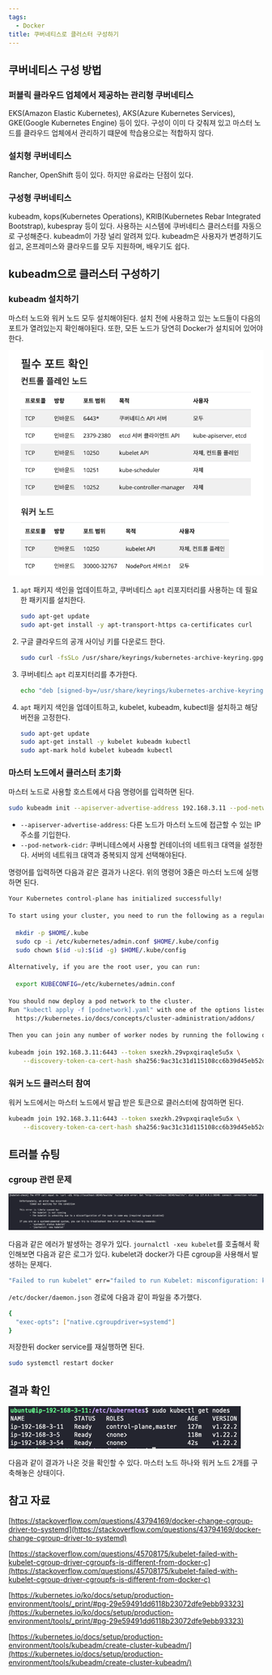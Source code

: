 ```yaml
---
tags:
  - Docker
title: 쿠버네티스로 클러스터 구성하기
---
```



## 쿠버네티스 구성 방법

### 퍼블릭 클라우드 업체에서 제공하는 관리형 쿠버네티스

EKS(Amazon Elastic Kubernetes), AKS(Azure Kubernetes Services), GKE(Google Kubernetes Engine) 등이 있다. 구성이 이미 다 갖춰져 있고 마스터 노드를 클라우드 업체에서 관리하기 떄문에 학습용으로는 적합하지 않다.

### 설치형 쿠버네티스

Rancher, OpenShift 등이 있다. 하지만 유료라는 단점이 있다.

### 구성형 쿠버네티스

kubeadm, kops(Kubernetes Operations), KRIB(Kubernetes Rebar Integrated Bootstrap), kubespray 등이 있다. 사용하는 시스템에 쿠버네티스 클러스터를 자동으로 구성해준다. kubeadm이 가장 널리 알려져 있다. kubeadm은 사용자가 변경하기도 쉽고, 온프레미스와 클라우드를 모두 지원하며, 배우기도 쉽다.

## kubeadm으로 클러스터 구성하기

### kubeadm 설치하기

마스터 노드와 워커 노드 모두 설치해야된다. 설치 전에 사용하고 있는 노드들이 다음의 포트가 열려있는지 확인해야된다. 또한, 모든 노드가 당연히 Docker가 설치되어 있어야한다.

![Untitled](assets/Untitled-4545173.png)

1. `apt` 패키지 색인을 업데이트하고, 쿠버네티스 `apt` 리포지터리를 사용하는 데 필요한 패키지를 설치한다.

    ```bash
    sudo apt-get update
    sudo apt-get install -y apt-transport-https ca-certificates curl
    ```

2. 구글 클라우드의 공개 사이닝 키를 다운로드 한다.

    ```bash
    sudo curl -fsSLo /usr/share/keyrings/kubernetes-archive-keyring.gpg https://packages.cloud.google.com/apt/doc/apt-key.gpg
    ```

3. 쿠버네티스 `apt` 리포지터리를 추가한다.

    ```bash
    echo "deb [signed-by=/usr/share/keyrings/kubernetes-archive-keyring.gpg] https://apt.kubernetes.io/ kubernetes-xenial main" | sudo tee /etc/apt/sources.list.d/kubernetes.list
    ```

4. `apt` 패키지 색인을 업데이트하고, kubelet, kubeadm, kubectl을 설치하고 해당 버전을 고정한다.

    ```bash
    sudo apt-get update
    sudo apt-get install -y kubelet kubeadm kubectl
    sudo apt-mark hold kubelet kubeadm kubectl
    ```

### 마스터 노드에서 클러스터 초기화

마스터 노드로 사용할 호스트에서 다음 명령어를 입력하면 된다.

```bash
sudo kubeadm init --apiserver-advertise-address 192.168.3.11 --pod-network-cidr=172.168.0.0/16
```

- `--apiserver-advertise-address`: 다른 노드가 마스터 노드에 접근할 수 있는 IP 주소를 기입한다.
- `--pod-network-cidr`: 쿠버니테스에서 사용할 컨테이너의 네트워크 대역을 설정한다. 서버의 네트워크 대역과 중복되지 않게 선택해야된다.

명령어를 입력하면 다음과 같은 결과가 나온다. 위의 명령어 3줄은 마스터 노드에 실행하면 된다.

```bash
Your Kubernetes control-plane has initialized successfully!

To start using your cluster, you need to run the following as a regular user:

  mkdir -p $HOME/.kube
  sudo cp -i /etc/kubernetes/admin.conf $HOME/.kube/config
  sudo chown $(id -u):$(id -g) $HOME/.kube/config

Alternatively, if you are the root user, you can run:

  export KUBECONFIG=/etc/kubernetes/admin.conf

You should now deploy a pod network to the cluster.
Run "kubectl apply -f [podnetwork].yaml" with one of the options listed at:
  https://kubernetes.io/docs/concepts/cluster-administration/addons/

Then you can join any number of worker nodes by running the following on each as root:

kubeadm join 192.168.3.11:6443 --token sxezkh.29vpxqiraqle5u5x \
	--discovery-token-ca-cert-hash sha256:9ac31c31d115108cc6b39d45eb52d7f2ab650b9632428814cb82857b4b93938a
```

### 워커 노드 클러스터 참여

워커 노드에서는 마스터 노드에서 발급 받은 토큰으로 클러스터에 참여하면 된다.

```bash
kubeadm join 192.168.3.11:6443 --token sxezkh.29vpxqiraqle5u5x \
	--discovery-token-ca-cert-hash sha256:9ac31c31d115108cc6b39d45eb52d7f2ab650b9632428814cb82857b4b93938a
```

## 트러블 슈팅

### cgroup 관련 문제

![Untitled](assets/Untitled%201-4545186.png)

다음과 같은 에러가 발생하는 경우가 있다. `journalctl -xeu kubelet`를 호출해서 확인해보면 다음과 같은 로그가 있다. kubelet과 docker가 다른 cgroup을 사용해서 발생하는 문제다.

```bash
"Failed to run kubelet" err="failed to run Kubelet: misconfiguration: kubelet cgroup driver: \"systemd\" is different from docker cgroup driver: \"cgroupfs\""
```

`/etc/docker/daemon.json` 경로에 다음과 같이 파일을 추가했다.

```bash
{
  "exec-opts": ["native.cgroupdriver=systemd"]
}
```

저장한뒤 docker service를 재실행하면 된다.

```bash
sudo systemctl restart docker
```

## 결과 확인

![Untitled](assets/Untitled%202-4545205.png)

다음과 같이 결과가 나온 것을 확인할 수 있다. 마스터 노드 하나와 워커 노드 2개를 구축해놓은 상태이다.

## 참고 자료

[https://stackoverflow.com/questions/43794169/docker-change-cgroup-driver-to-systemd](https://stackoverflow.com/questions/43794169/docker-change-cgroup-driver-to-systemd)

[https://stackoverflow.com/questions/45708175/kubelet-failed-with-kubelet-cgroup-driver-cgroupfs-is-different-from-docker-c](https://stackoverflow.com/questions/45708175/kubelet-failed-with-kubelet-cgroup-driver-cgroupfs-is-different-from-docker-c)

[https://kubernetes.io/ko/docs/setup/production-environment/tools/_print/#pg-29e59491dd6118b23072dfe9ebb93323](https://kubernetes.io/ko/docs/setup/production-environment/tools/_print/#pg-29e59491dd6118b23072dfe9ebb93323)

[https://kubernetes.io/docs/setup/production-environment/tools/kubeadm/create-cluster-kubeadm/](https://kubernetes.io/docs/setup/production-environment/tools/kubeadm/create-cluster-kubeadm/)
